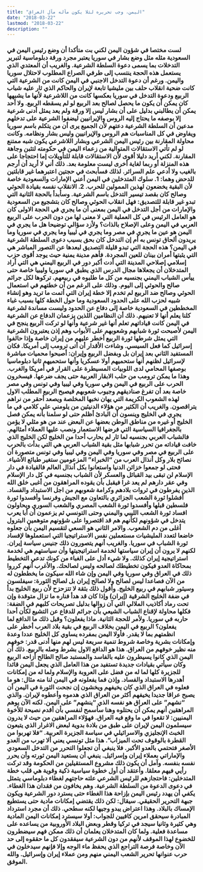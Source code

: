 ```yaml
---
title: "اليمن، وجب تحريره لئلا يكون مآله مآل العراق"
date: "2018-03-22"
lastmod: "2018-03-22"
description: ""
---
```

### لست مختصا في شؤون اليمن لكني بت متأكدا أن وضع رئيس اليمن في السعودية مثله مثل وضع بشار في سوريا يعتبر مجرد ورقة دبلوماسية لتبرير التدخلات بما يسمى دعوة السلطة الشرعية. والغريب أن المعتدي الذي يستعمل هذه الحجة ينتسب إلى طرفي الصراع المطلوب لاحتلال سوريا واليمن. ورغم أن دعوة التدخل الاجنبي في اليمن كانت من الشرعية التي كانت ضحية انقلاب حلف بين مليشيا تابعة لإيران والحاكم الذي ثار عليه شباب الربيع ودعوة التدخل في سوريا بعكسها كانت من اللاشرعية لأنها ما يشبهها كان يمكن أن يكون ما يحصل لصالح بعد الربيع لو لم يسقطه الربيع. ولا أحد يمكن أن يطالبني بدليل على أن بشار ليس إلا ورقة ولم يعد يمثل أدنى شرعية إلا بوصفه ما يحتاج إليه الروس والإيرانيين ليضفوا الشرعية على تدخلهم مدعين أن السلطة الشرعية دعتهم لأن الجميع يرى أن من يتكلم باسم سوريا ويفاوض في كل المناسبات هم الروس والإيرانيين وليس بشار ونظامه. وكانت محاولة المقارنة بين رئيس اليمن الشرعي وبشار اللاشرعي يكون شبه ممتنع لو لم تأتي الاستقالات المتوالية من زعماء اليمن في حكومته لتثبن وجاهة المقارنة. لكني أريد دليلا أقوى لأن الاستقالات قابلة للتأويلات إما احتجاجا على هذه المنزلة أو ربما لغاية أخرى ليست معلومة بعد. ذلك أني لا أريد أن أرجم بالغيب ولا أدعي علم السرائر. لذلك فسأبحث في حجتين اعتبرهما غير قابلتين للدحض وهما: 1. سلوك المتدخلين في اليمن أعني الإمارات والسعودية خاصة لأن البقية يخضعون لهذين الممولين للحرب. 2. الانقلاب نفسه بقيادة الحوثي وصالح كان بقصد تيسير التدخل باسم الشرعية. وسأبدأ بالحجة الثانية التي تبدو غير قابلة للتصديق: فهل انقلاب الحوثي وصالح كان بتشجيع من السعودية والإمارات من أجل التدخل في اليمن بمعنى أن ما يجري في الحجة الاولى كان هو العامل الرئيس في كل العملية التي لا معنى لها من دون الحرب على الربيع العربي في اليمن وعلى الإصلاح بالذات؟ ولأزد سؤالي توضيحا هل ما يجري في اليمن هو عين ما يجري في مصر وما يجري في ليبيا وما يجري في سوريا وما يريدون ألحاق تونس به أم إن التدخل كان بحق بسبب دعوى السلطة الشرعية في اليمن؟ هذه الحجة التي تبدو قليلة التصديق لبعدها عن التصور المباشر هي التي يثبتها أمران بينان للعين المجردة. فأهم مدينة يمنية حيث يوجد أقوى حزب إسلامي إصلاحي المدينة التي أدت أكبر دور في الربيع اليمني هي التي أراد المتدخلان أن يجعلاها مجال الدرس الذي يطبق في سوريا وليبيا خاصة حتى ييأس الشباب اليمني بجنسيه من كل ما طلبوه في ربيعهم. تركوها لكل جرائم صالح والحوثي إلى اليوم. وذلك على الرغم من أن خطتهم في استعمال الحوثي وصالح ضد الربيع لم تخدم إلا خطة إيران التي أتمت ما تريد وهو إنشاء شبيه لحزب الله على الحدود السعودية وما حول الخطة كلها بسبب غباء المخططين في السعودية خاصة إلى دفاع عن الحدود وليست مساندة لشرعية كلنا يعلم أنها لا تعنيهم. ذلك أن النظامين اللذين يزعمان الدفاع عن الشرعية في اليمن كانت قياداتهم تعلم أنها غير شرعية وأنها لو تركت الربيع ينجح في اليمن لأصبحت ثورة شبابهم وشعوبهم على الأبواب وهم إذن يعتبرون الشرعية التي يمثل شرطها ثورة الربيع أخطر عليهم من إيران خاصة وإذا حالفوا إسرائيل كما فعل السيسي. وشاءت الأقدار أن أتى ترومب إلى أمريكا. فكان المستفيد الثاني بعد إيران بل وبفضل الربيع وإيران: أصبحوا محميات مباشرة لإسرائيل لظنهم أنها ستحميهم أولا عسكريا وأنها ستحميهم ثانيا دبلوماسيا بوصفها المحامي لدى اللوبيات المسيطرة على القرار في أمريكا والغرب. وهذا ما يمكن ترومب من حلب الابقار العربية حتى يجف ضرعها. فيسخرون الحرب على الربيع في اليمن وفي سوريا وفي ليبيا وفي تونس وفي مصر خاصة بعد أن تفرغ صناديقهم وجيوب شعوبهم فيصبح الربيع المطلب الاول لهذه الشعوب الكريمة التي يهان نخبها المخلصة ويصعد أحقر من نراهم يتراقصون. والغريب أن الكثير من هؤلاء الدنيئين من يلومني على كلامي في ما يجري في الخليج وينسون أن البادئ أظلم حتى لو سلمنا بأنه يمكن فصل الخليج أو غيره من مناطق الوطن بعضها عن البعض عند من هو مثلي لا يؤمن بالجغرافيا السياسية التي فرضها الاستعمار ونصب عليها العملاء أمثالهم. فالشباب العربي بجنسيه لما ثار لم يحارب أحدا من الخليج لكن الخليج الذي خافت قياداته من تحرر شبابها مثل بقية الشباب العربي هي التي بدأت بالحرب على الربيع في مصر وفي سوريا وفي اليمن وفي ليبيا وفي تونس متصورة أن نصائح بلار وكل أنذال العرب من “الخبراء” المزعومين ستغير طبائع الأشياء. فحتى لو جمعوا خزائن الدنيا واستعانوا بكل أنذال العالم فالقيادة في دار الإسلام لن تبقى بيد القبائل والعسكر لأن الشباب بجنسيه في كل دار الإسلام وفي عقر دارهم لم يعد غرا فيقبل بأن يقوده المراهقون من أغبى خلق الله الذين يفرطون في ثروات بلادهم وكرامة شعوبهم من اجل الاستبداد والفساد. أفشلوا ثورة الشعب الجزائري بالتعاون مع الجيش وفرنسا وأفسدوا ثورة فلسطين قبلها وأفسدوا ثورة الشعب المصري والشعب السوري ويحاولون افساد ثورة الشعب الليبي واليمني وحتى التونسي ثم يزعمون أن أبا يعرب يتدخل في شؤونهم لكأنهم هم قد اقتصروا على شؤونهم متوهمين البترول أغلى من دم الشعوب. والامر الثاني هو السعي لتقسيم اليمن بأن جعلوه خاضعا لتعدد المليشيات مستعملين نفس الاستراتيجيا التي استعملوها لإفساد ثورة الشباب في سوريا. والغريب أنهم يتصورون ذلك جنيس سياسة إيران. لكنهم لا يرون أن إيران سياستها لخدمة استراتيجيتها وأن سياستهم هي لخدمة استراتيجية إيران كذلك. ولا شيء أدل على الغباء من كونك تدعي التخطيط بمحاكاة العدو فيكون تخطيطك لصالحه وليس لصالحك. والأغرب أنهم كرروا ذلك في العراق وفي سوريا وفي اليمن وإن شاء الله سيكون ما يخططون له من الآن فصاعدا ليس لصالح ولا لصالح إيران بل لصالح الثورة: سيفلسون وسيثور شبابهم في ربيع الخليج. وأقول ذلك بثقة لا تتزحزح لأن ربيع الخليج بدأ في ضفة الخليج الشرقية (إيران) وإذا كان قد هدأ فناره ما تزال متوقدة وإن تحت رماد أكاذيب الملالي التي آن زوالها بدليل تصريحات كلبهم في الضفة: فكلها محاولة لإقناع الشباب الشيعي بأن جرائم للدفاع عن التشيع لكأن أحدا حاربه في سوريا. ولأمر للحجة الثانية. ماذا يفعلون؟ وقبل ذلك ما الدافع لما يفعلون؟ الربيع في اليمن بخلاف الربيع في بقية بلاد العرب أخطر على انظمتهم بما لا يقدر. فأولا اليمن بمفرده يساوي كل الخليج عددا وعدة وإمكانات بشرية وخاصة شروط تنمية سريعة ليس لهم منها أدنى قدر: خوفهم منه نظير خوفهم من العراق. هذا هو الدافع الاول بشرط وصله بالربيع. ذلك أن اليمن الذي كانوا يسيطرون عليه بالفاسد والمستبد صالح الطالح أزاحه الربيع وكان سيأتي بقيادات جديدة تستفيد من هذا العامل الذي يجعل اليمن قائدا للجزيرة كلها لما له من فضل على العروبة والإسلام ولما له من إمكانات أهدرها الاستبداد والفساد. وإذن فما يفعلونه في اليمن لنا منه مثال: هو ما فعلوه في العراق الذي كان يخيفهم ويخشون إن نجحت الثورة في اليمن أن يصبح عراقا جديدا يخيفهم أكثر من العراق الذي هدموه وأعطوه لإيران. والذي “نشهم” على العراق هو نفسه الذي “ينشهم” على اليمن. لكنه الآن يوهم المراهقين أنهم يمكن أن يحتلوه وهنا سأسمح لنفسي بأن أقدم نصيحة للأخوة اليمنيين: لا تقعوا في ما وقع فيه العراق. فهؤلاء المراهقين من حيث لا يدرون سيسلمون اليمن لإيران على طبق من بلادة بدوية لبعض الاغرار الذي يتبعون الخبث الإنجليزي والاسرائيلي في سياسة الجزيرة العربية. “فلا تهربوا من القطرة بالوقوف تحت الميزاب”. هذا مثل تونسي يعني ألا تهرب من العدو الأصغر فتحتمي بالعدو الأكبر. فلا ينبغي أن تجعلوا التحرر من التدخل السعودي والإماراتي بعملاء إيران وإسرائيل. ينبغي أن يستعيد اليمن ثورته وأن يحرر نفسه بنفسه. وآمل أن يكون ذلك مشروع المستقيلين من الحكومة وقد تركت رأيي فيهم معلقا. وأعتقد أن أول خطوة سياسية ذكية وقوية هي قلب خطة المتدخلين: فاحتجازهم للرئيس الشرعي علته حاجتهم لغطاء دبلوماسي يتمثل في دعوى الدعوة من السلطة الشرعية. وهم يخافون من فقدان هذا الغطاء. يكفي أن يهدد رئيس اليمن بإزاحة هذا الغطاء حتى يسترد دور الشرعية ويكون جبهة التحرير الحقيقي. سيقال: لكن ذلك يقتضي إمكانات مادية حتى يستطيع الإمساك بالبلاد. وهذا اعتراض يبدو وجيها لكنه سطحي. ذلك أن مجرد استرداد المبادرة سيحقق امرين كافيين للجواب: أولا سيسترد إمكانات اليمن المادية وهي كثيرة وثانيا سيجد في تركيا وقطر وبعض البلاد الأوروبية من يساعده على مساعدة فعلية. ولما كان المتدخلان يعلمان أن ذلك ممكن فهم سيضطرون للخضوع لهذا الموقف لأنهم من دون الشرعية سيفقدون كل ما حققوه إلى حد الآن وخاصة فرصة التراجع الذي يحفظ ماء الوجه وإلا فإنهم سيدخلون في حرب عنوانها تحرير الشعب اليمني منهم ومن عملاء إيران وإسرائيل. والله الموفق.

###